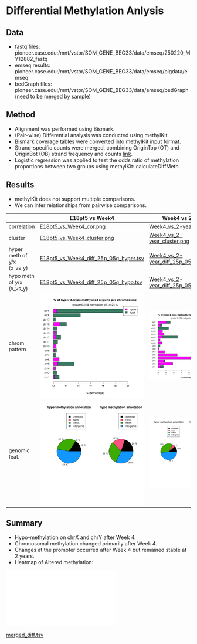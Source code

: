 # Differential Methylation Anlysis 
## Data
- fastq files: pioneer.case.edu:/mnt/vstor/SOM_GENE_BEG33/data/emseq/250220_MY12882_fastq
- emseq results: pioneer.case.edu:/mnt/vstor/SOM_GENE_BEG33/data/emseq/bigdata/emseq
- bedGraph files: pioneer.case.edu:/mnt/vstor/SOM_GENE_BEG33/data/emseq/bedGraph (need to be merged by sample)

## Method
- Alignment was performed using Bismark.
- (Pair-wise) Differential analysis was conducted using methylKit.
- Bismark coverage tables were converted into methylKit input format.
- Strand-specific counts were merged, combining OriginTop (OT) and OriginBot (OB) strand frequency and counts [link](figures).
- Logistic regression was applied to test the odds ratio of methylation proportions between two groups using methylKit::calculateDiffMeth.

## Results
- methylKit does not support multiple comparisons.
- We can infer relationships from pairwise comparisons.

| | E18pt5 vs Week4 | Week4 vs 2-year | E18pt5 vs 2-year |
|-|-|-|-|
| correlation | [E18pt5_vs_Week4_cor.png](results/E18pt5_vs_Week4_cor.png) | [Week4_vs_2-year_cor.png](results/Week4_vs_2-year_cor.png) | [E18pt5_vs_2-year_cor.png](results/E18pt5_vs_2-year_cor.png) |
| cluster | [E18pt5_vs_Week4_cluster.png](results/E18pt5_vs_Week4_cluster.png) | [Week4_vs_2-year_cluster.png](results/Week4_vs_2-year_cluster.png) | [E18pt5_vs_2-year_cluster.png](results/E18pt5_vs_2-year_cluster.png) |
| hyper meth of y/x (x_vs_y) | [E18pt5_vs_Week4_diff_25p_05q_hyper.tsv](results/E18pt5_vs_Week4_diff_25p_05q_hyper.tsv) | [Week4_vs_2-year_diff_25p_05q_hyper.tsv](results/Week4_vs_2-year_diff_25p_05q_hyper.tsv) | [E18pt5_vs_2-year_diff_25p_05q_hyper.tsv](results/E18pt5_vs_2-year_diff_25p_05q_hyper.tsv) |
| hypo meth of y/x (x_vs_y) | [E18pt5_vs_Week4_diff_25p_05q_hypo.tsv](results/E18pt5_vs_Week4_diff_25p_05q_hypo.tsv) | [Week4_vs_2-year_diff_25p_05q_hypo.tsv](results/Week4_vs_2-year_diff_25p_05q_hypo.tsv) | [E18pt5_vs_2-year_diff_25p_05q_hypo.tsv](results/E18pt5_vs_2-year_diff_25p_05q_hypo.tsv) |
| chrom pattern | ![E18pt5_vs_Week4_diff_25p_05q_per_chrom.png](results/E18pt5_vs_Week4_diff_25p_05q_per_chrom.png) | ![Week4_vs_2-year_diff_25p_05q_per_chrom.png](results/Week4_vs_2-year_diff_25p_05q_per_chrom.png) | ![E18pt5_vs_2-year_diff_25p_05q_per_chrom.png](results/E18pt5_vs_2-year_diff_25p_05q_per_chrom.png) |
| genomic feat. | ![E18pt5_vs_Week4_diff_25p_05q_per_genomefeature.png](results/E18pt5_vs_Week4_diff_25p_05q_per_genomefeature.png) | ![Week4_vs_2-year_diff_25p_05q_per_genomefeature.png](results/Week4_vs_2-year_diff_25p_05q_per_genomefeature.png) | ![E18pt5_vs_2-year_diff_25p_05q_per_genomefeature.png](results/E18pt5_vs_2-year_diff_25p_05q_per_genomefeature.png) |


## Summary
- Hypo-methylation on chrX and chrY after Week 4.
- Chromosomal methylation changed primarily after Week 4.
- Changes at the promoter occurred after Week 4 but remained stable at 2 years.
- Heatmap of Altered methylation:

![merged_diff.heatmap.pdf](results/merged_diff.heatmap.pdf)

[merged_diff.tsv](results/merged_diff.tsv)





